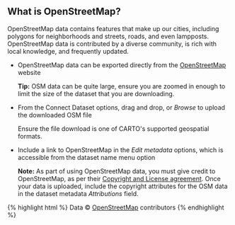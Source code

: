 ## What is OpenStreetMap?

OpenStreetMap data contains features that make up our cities, including polygons for neighborhoods and streets, roads, and even lampposts. OpenStreetMap data is contributed by a diverse community, is rich with local knowledge, and frequently updated. 

- OpenStreetMap data can be exported directly from the [OpenStreetMap](http://www.openstreetmap.org/export#map=5/51.509/7.603) website

	**Tip:** OSM data can be quite large, ensure you are zoomed in enough to limit the size of the dataset that you are downloading.

- From the Connect Dataset options, drag and drop, or _Browse_ to upload the downloaded OSM file

	Ensure the file download is one of CARTO's supported geospatial formats.

- Include a link to OpenStreetMap in the _Edit metadata_ options, which is accessible from the dataset name menu option

	**Note:** As part of using OpenStreetMap data, you must give credit to OpenStreetMap, as per their [Copyright and License agreement](http://www.openstreetmap.org/copyright). Once your data is uploaded, include the copyright attributes for the OSM data in the dataset metadata _Attributions_ field.

{% highlight html %}
Data © [OpenStreetMap](http://www.openstreetmap.org/copyright) contributors
{% endhighlight %}